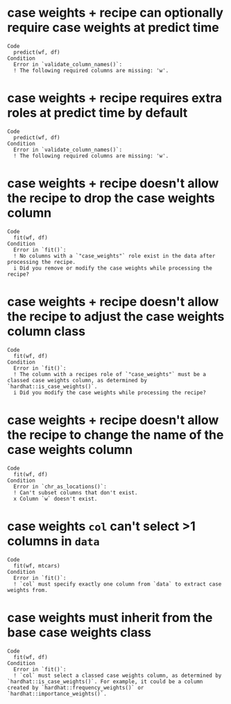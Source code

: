 # case weights + recipe can optionally require case weights at predict time

    Code
      predict(wf, df)
    Condition
      Error in `validate_column_names()`:
      ! The following required columns are missing: 'w'.

# case weights + recipe requires extra roles at predict time by default

    Code
      predict(wf, df)
    Condition
      Error in `validate_column_names()`:
      ! The following required columns are missing: 'w'.

# case weights + recipe doesn't allow the recipe to drop the case weights column

    Code
      fit(wf, df)
    Condition
      Error in `fit()`:
      ! No columns with a `"case_weights"` role exist in the data after processing the recipe.
      i Did you remove or modify the case weights while processing the recipe?

# case weights + recipe doesn't allow the recipe to adjust the case weights column class

    Code
      fit(wf, df)
    Condition
      Error in `fit()`:
      ! The column with a recipes role of `"case_weights"` must be a classed case weights column, as determined by `hardhat::is_case_weights()`.
      i Did you modify the case weights while processing the recipe?

# case weights + recipe doesn't allow the recipe to change the name of the case weights column

    Code
      fit(wf, df)
    Condition
      Error in `chr_as_locations()`:
      ! Can't subset columns that don't exist.
      x Column `w` doesn't exist.

# case weights `col` can't select >1 columns in `data`

    Code
      fit(wf, mtcars)
    Condition
      Error in `fit()`:
      ! `col` must specify exactly one column from `data` to extract case weights from.

# case weights must inherit from the base case weights class

    Code
      fit(wf, df)
    Condition
      Error in `fit()`:
      ! `col` must select a classed case weights column, as determined by `hardhat::is_case_weights()`. For example, it could be a column created by `hardhat::frequency_weights()` or `hardhat::importance_weights()`.

